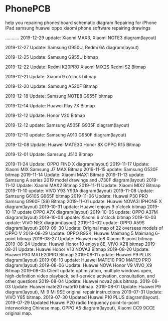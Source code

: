 # PhonePCB
help you repairing phones!board schematic diagram Repairing for iPhone iPad samsung huawei oppo xiaomi phone software repairing drawings

...........
2019-12-29 update: Xiaomi MAX3, Xiaomi NOTE3 diagram(layout)

2019-12-27 Update: Samsung G950U, Redmi 6A diagram(layout)

2019-12-25 Update: Samsung G955U bitmap

2019-12-22 Update: Redmi K20PRO Xiaomi MIX2S Redmi S2 Bitmap

2019-12-21 Update: Xiaomi 9 o'clock bitmap

2019-12-20 Update: Samsung A520F Bitmap

2019-12-18 Update: Samsung NOTE8 G955F bitmap

2019-12-14 Update: Huawei Play 7X Bitmap

2019-12-12 Update: Honor V20 Bitmap

2019-12-12 update: Samsung A505F G935F diagram(layout)

2019-12-10 update: Samsung A910 G950F diagram(layout)

2019-12-08 Update: Huawei MATE30 Honor 8X OPPO R15 Bitmap

2019-12-01 Update: Samsung J510 Bitmap

2019-11-24 Update: OPPO FIND X diagram(layout)
2019-11-17 Update: Xiaomi MIX Samsung J7 MAX Bitmap
2019-11-15 update: Samsung G530F bitmap
2019-11-14 Update: Xiaomi MAX1 Bitmap
2019-11-13 update: Samsung A series 2019 model drawings and J730F diagram(layout)
2019-11-12 Update: Xiaomi MAX2 Bitmap
2019-11-11 Update: Xiaomi MIX2 Bitmap
2019-11-10 update: VIVO Y93 Y93A diagram(layout)
2019-11-08 Update: Samsung G610S G965F bitmap
2019-11-06 Update: Huawei P30 PRO Samsung G960F (S9) Bitmap
2019-11-01 update: Huawei NOVA3I IPHONE X diagram(layout)
2019-10-31 update: Huawei enjoys 9 o'clock bitmap
2019-10-17 update OPPO A7X diagram(layout)
2019-10-05 update: OPPO A37M diagram(layout)
2019-10-04 update: Xiaomi 6 o'clock bitmap
2019-10-03 update: VIVO NEX diagram(layout)
2019-10-02 update: OPPO A59S diagram(layout)
2019-09-30 Update: Original map of 22 overseas models of OPPO V
2019-08-29 Update: OPPO R9SK, Huawei Maimang 5 Maimang 6-point bitmap
2019-08-27 Update: Huawei mate8 Xiaomi 8-point bitmap
2019-08-24 Update: Huawei Honor 10 enjoys 8E, VIVO X21I bitmap
2019-08-21 Update: Huawei Honor V10 NOVA3 Bitmap
2019-08-20 Update: Huawei P30 MATE20PRO Bitmap
2019-08-11 update: Huawei P9 PLUS diagram(layout)
2019-08-10 update: Huawei MATE10 PRO MATE9 PRO diagram(layout)
2019-08-06 Update: Huawei NOVA Honor V9 VIVO_X9 Bitmap
2019-08-05 Client update optimization, multiple windows open, high-definition video playback, self-service activation, consultation, and other questions
2019-08-04 Update: Huawei nova2 plus bitmap.
2019-08-03 Update: Huawei mate20 mate10 bitmap.
2019-08-01 Update: Huawei P9 diagram(layout), Mi 9 Mi 9SE original repair instructions
2019-07-31 Update: VIVO Y85 bitmap.
2019-07-30 Updated Huawei P10 PLUS diagram(layout).
2019-07-29 Updated Huawei P20 radio frequency point-to-point interworking Chinese map, OPPO A5 diagram(layout), Xiaomi CC9 9CCE original map.
